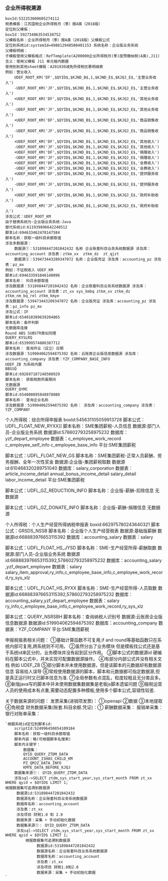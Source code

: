 ### 企业所得税溯源
    boxId:532253600605274112
    税表模板：江苏国税企业所得税月（季）报A类（2018版）
    定位到父模板：
    boxId：592734063534538752
    父模板名称：企业所得税月（季）报A类（2018版）父模板公式
    定位到系统id:systemId=498812948580401153 系统名称：企业版业务系统
    父模板明细：
    子模板使用父模板格式：RefTemplate(A200000企业所得税月(季)度预缴纳税(A类),J11)
    含义：使用父模板 J11 单元格内数据
    使用到到其他sheet模板：A201030减免所得税优惠明细表
    例如：营业收入
        UDEF_ROOT_KM('DF',$QYID$,$KJND_B$,1,$KJND_E$,$KJQJ_E$,'主营业务收入')
        -UDEF_ROOT_KM('JF',$QYID$,$KJND_B$,1,$KJND_E$,$KJQJ_E$,'主营业务收入')
        +UDEF_ROOT_KM('DF',$QYID$,$KJND_B$,1,$KJND_E$,$KJQJ_E$,'其他业务收入')
        -UDEF_ROOT_KM('JF',$QYID$,$KJND_B$,1,$KJND_E$,$KJQJ_E$,'其他业务收入')
        +UDEF_ROOT_KM('DF',$QYID$,$KJND_B$,1,$KJND_E$,$KJQJ_E$,'商品销售收入')
        -UDEF_ROOT_KM('JF',$QYID$,$KJND_B$,1,$KJND_E$,$KJQJ_E$,'商品销售收入')
        +UDEF_ROOT_KM('DF',$QYID$,$KJND_B$,1,$KJND_E$,$KJQJ_E$,'其他收入')
        -UDEF_ROOT_KM('JF',$QYID$,$KJND_B$,1,$KJND_E$,$KJQJ_E$,'其他收入')
        +UDEF_ROOT_KM('DF',$QYID$,$KJND_B$,1,$KJND_E$,$KJQJ_E$,'捐赠收入')
        -UDEF_ROOT_KM('JF',$QYID$,$KJND_B$,1,$KJND_E$,$KJQJ_E$,'捐赠收入')
        +UDEF_ROOT_KM('DF',$QYID$,$KJND_B$,1,$KJND_E$,$KJQJ_E$,'会费收入')
        -UDEF_ROOT_KM('JF',$QYID$,$KJND_B$,1,$KJND_E$,$KJQJ_E$,'会费收入')
        +UDEF_ROOT_KM('DF',$QYID$,$KJND_B$,1,$KJND_E$,$KJQJ_E$,'提供服务收入')
        -UDEF_ROOT_KM('JF',$QYID$,$KJND_B$,1,$KJND_E$,$KJQJ_E$,'提供服务收入')
        +UDEF_ROOT_KM('DF',$QYID$,$KJND_B$,1,$KJND_E$,$KJQJ_E$,'政府补助收入')
        -UDEF_ROOT_KM('JF',$QYID$,$KJND_B$,1,$KJND_E$,$KJQJ_E$,'政府补助收入')
    涉及公式：UDEF_ROOT_KM
    由于替换系统为-企业版业务系统-Java 
    替代系统id:611939896642240512
    脚本id:694633462478147584
    脚本名称：获取一级科目余额取值
    涉及多数据源：
        数据源①：531898447201042432 名称 企业账套科目业务系统数据源 涉及库：accounting_account 涉及表：ztkm_xx  ztkm_dz  zt_qjzt
        数据源②：539473443209347072 名称：企业版凭证 涉及库：accounting_pz 涉及表：pz_mx
    例如：不征税收入 UDEF_KM
    脚本id:694633591046148096
    脚本名称： 科目余额取值
    涉及数据源：531898447201042432 名称：企业账套科目业务系统数据源 涉及库：accounting_account 涉及表：zt_xx sys_kmbq ztkm_xx ztkm_dz ztkm_nm_bq_rel ztkm_kmye
    涉及数据源：539473443209347072 名称：企业版凭证 涉及库：accounting_pz 涉及表：pz_info pz_mx
    涉及公式：IF 
    脚本id:654010389639204865
    脚本名称：条件判断
    无数据库连接
    Round ABS SUBSTR类似同理
    QUERY_KYSLRQ
    脚本id:653999574886387712
    脚本名称： 查询开业（设立）日期
    涉及数据源：519904062594875392 名称：云账房企业版信息数据源 涉及库：accounting_company 涉及表：YZF_COMPANY_BASE_INFO
    UDEF_ZB 为系统内置
    BBSSQ
    脚本id:692697187248508929
    脚本名称： 获取税款所属期间
    无数据源
    QUERY_QYMC
    脚本id:654000895848878080
    脚本名称： 查询企业名称
    涉及数据源：519904062594875392 名称： 涉及库：accounting_company 涉及表：YZF_COMPANY
   
   
   
  个人所得税：综合所得申报表
  boxId:545631105059913728
  脚本公式：UDFL_FLOAT_NEW_RYXX]\]
  脚本名称：SME集团薪税-人员信息
  数据源:部门人员-企业版业务系统
  数据源id:578602793258975232
  数据库：yzf_depart_employee
  数据表：c_employee_work_record c_employee_self_info c_employee_base_info
  平台:SME集团薪税
  
  脚本公式：UDFL_FLOAT_NEW_GS
  脚本名称：SME集团薪税-正常人员薪酬、劳务报酬、全年一次性奖金
  数据源:企业版-集团薪税取数
  数据源id:610468320289751040
  数据库：salary_corporation
  数据表：article_income_detail annual_bonus_income_detail salary_detail labor_income_detail
  平台:SME集团薪税
  

  脚本公式：UDFL_GZ_REDUCTION_INFO
  脚本名称：企业版-薪酬-扣除信息
  无数据源
  
  脚本公式：UDFL_GZ_DONATE_INFO
  脚本名称：企业版-薪酬-捐赠信息
  无数据源
  
  个人所得税：个人生产经营所得纳税申报表
  boxid:662975780243640321
  脚本公式：GRSDS_NSSB
  脚本名称：企业版个人生产经营税表
  数据源:基础版薪酬
  数据源id:668883976653115392
  数据库：accounting_salary
  数据表：salary
  
  脚本公式：UDFL_FLOAT_HS_JYSD
  脚本名称：SME-生产经营所得-薪酬取数
  数据源:部门人员-企业版业务系统
  数据源id:668883976653115392,578602793258975232
  数据库：accounting_salary ,yzf_depart_employee
  数据表：salary salary_item_approval,ry_info,c_employee_base_info,c_employee_work_record,ry_sys_xlz

  脚本公式：UDFL_FLOAT_HS_RYXX
  脚本名称：SME-生产经营所得-人员取数
  数据源id:668883976653115392,578602793258975232
  数据库：accounting_salary,yzf_depart_employee
  数据表：salary ry_info,c_employee_base_info,c_employee_work_record,ry_sys_xlz

  脚本公式：QUERY_NSRSBH
  脚本名称：查询纳税人识别号
  数据源:云账房企业版信息数据源
  数据源id:519904062594875392
  数据库：accounting_company
  数据表：YZF_COMPANY
  平台:SME集团薪税     
    
    
  申报税报表相关问题：
     ①基础计算函数不可复用,if and round等基础函数只在系统内部可复用,跨系统则不可用。
     ②虽然分出了业务模块 但是模板找公式还是基于系统id来区分的，业务模块并没有起到区分作用。
     ③脚本公式的数据源id 硬编码在脚本公式中，并未实现可配置数据源操作。
     ④有部分内部公式并没有相关文档 例如 UDEF_ZB
     ⑤部分脚本并未使用数据源，但是该脚本的元数据却有数据源信息 容易给人误导
     ⑥常规使用数据源的脚本，脚本和元数据都可指定数据源,但是真正运行时又已脚本信息为准.
     ⑦全局参数有点混乱，粒度较粗且无分类且多。
     ⑧新版java写的脚本中并未使用数据集数据集是老板js脚本遗留问题
     ⑨报税运营人员的使用成本有点重,需要动态配置多种模板,使用多个脚本公式,容错性较差.
  
  
  关于数据来源的问题：
    发票采集(进销项发票)： ①openapi ②数据 ③本地提取 ④免税盘
    财务数据采集(账套.科目余额.凭证)：①
    薪酬数据采集：
    报销单采集：
    银行对账单采集：
    
  
  
    
   
   
    
    
    
    
    
    
    
    
    
    
    
    
    
    
    
    
    
    
    
    
    
    
    
    
    
    
    
    
    
    
    
    
    
    
    
    
    
    
    
    
    
    
    
    
    
    
    
    
    
    
    `根据系统id定位到脚本id:
        scriptId:524996450854109184
        脚本名称：获取一级科目余额取值
        脚本内容：略(可根据脚本名搜索)
        脚本内关键字：
            数据集：
            QYID_QUERY_ZTDM_DATA 
            ACCOUNT_ISHAS_CHILD_KM 
            PZ_QMJZ_DATA_INFO 
            KMYE_DATA_BEFORE_KJQJ 
        数据集来源①： QYID_QUERY_ZTDM_DATA 
        涉及sql->SELECT ztdm,sys_start_year,sys_start_month FROM zt_xx WHERE qyid = $QYID$ LIMIT 1;
    根据数据集可追溯到数据源
         数据源id:531898447201042432 
         数据源名称：企业账套科目业务系统数据源
         数据库名称：accounting_account
         涉及表：zt_xx
         涉及项目 财税1.0 和 2.0
         数据来源：采集 + 手动初始化数据
         数据集来源①： QYID_QUERY_ZTDM_DATA 
         涉及sql->SELECT ztdm,sys_start_year,sys_start_month FROM zt_xx WHERE qyid = $QYID$ LIMIT 1;
             根据数据集可追溯到数据源
                  数据源id:531898447201042432 
                  数据源名称：企业账套科目业务系统数据源
                  数据库名称：accounting_account
                  涉及表：zt_xx
                  涉及项目 财税1.0和2.0
                  数据来源：采集 + 手动初始化数据
    `    
         
         
           
            
        
    
    